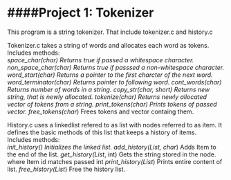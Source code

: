 ####Project 1: Tokenizer
====================
  
This program is a string tokenizer. That include tokenizer.c and history.c  
  
Tokenizer.c takes a string of words and allocates each word as tokens.  
Includes methods:   
	 *space_char(char)	Returns true if passed a whitespace character.
	 *non_space_char(char)	 Returns true if passsed a non-whitespace
	 character.
	 *word_start(char*)	Returns a pointer to the first charcter of the
	 next word.
	 *word_terminator(char*)  Returns pointer to following word.
	 *cont_words(char*)	  Returns number of words in a string.
	 *copy_str(char*, short)  Returns new string, that is newly allocated.
	 *tokenize(char*) 	  Returns newly allocated vector of tokens
	 from a string.
	 *print_tokens(char**)	  Prints tokens of passed vector.
	 *free_tokens(char**)	  Frees tokens and vector containg them.

History.c uses a linkedlist refered to as list with nodes referred to as
item. It defines the basic methods of this list that keeps a history of
items.  
Includes methods:  
	 *init_history()	Initializes the linked list.
	 *add_history(List*, char*)	    Adds Item to the end of the list.
	 *get_history(List*, int)	    Gets the string stored in the node.
	 where Item id matches passed int
	 *print_history(List*) 	      Prints entire content of list.
	 *free_history(List*)	      Free the history list.
